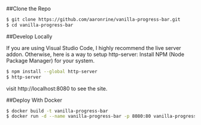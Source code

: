 ##Clone the Repo

```bash
$ git clone https://github.com/aaronrine/vanilla-progress-bar.git
$ cd vanilla-progress-bar
```

##Develop Locally

If you are using Visual Studio Code, I highly recommend the live server addon. Otherwise, here is a way to setup http-server:
Install NPM (Node Package Manager) for your system.

```bash
$ npm install --global http-server
$ http-server
```

visit http://localhost:8080 to see the site.

##Deploy With Docker

```bash
$ docker build -t vanilla-progress-bar
$ docker run -d --name vanilla-progress-bar -p 8080:80 vanilla-progress-bar
```
